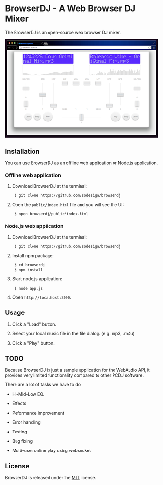 # BrowserDJ - A Web Browser DJ Mixer

The BrowserDJ is an open-source web browser DJ mixer.

![Screeb](./assets/screen.png)
## Installation

You can use BrowserDJ as an offline web application or Node.js application.

### Offline web application

1. Download BrowserDJ at the terminal:

        $ git clone https://github.com/sodesign/browserdj

2. Open the `public/index.html` file and you will see the UI:

        $ open browserdj/public/index.html


### Node.js web application

1. Download BrowserDJ at the terminal:

        $ git clone https://github.com/sodesign/browserdj

2. Install npm package:

        $ cd browserdj
        $ npm install

3. Start node.js application:

        $ node app.js

4. Open `http://localhost:3000`.



## Usage

1. Click a "Load" button.

2. Select your local music file in the file dialog.  (e.g. mp3, .m4u)

3. Click a "Play" button.


## TODO

Because BrowserDJ is just a sample application for the WebAudio API, it provides very limited functionality compared to other PCDJ software. 

There are a lot of tasks we have to do. 

- Hi-Mid-Low EQ.

- Effects

- Peformance improvement

- Error handling

- Testing

- Bug fixing

- Multi-user online play using websocket



## License

BrowserDJ is released under the [MIT](http://opensource.org/licenses/MIT) license.





